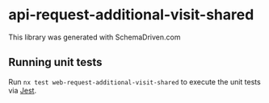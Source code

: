 
# api-request-additional-visit-shared

This library was generated with SchemaDriven.com

## Running unit tests

Run `nx test web-request-additional-visit-shared` to execute the unit tests via [Jest](https://jestjs.io).

